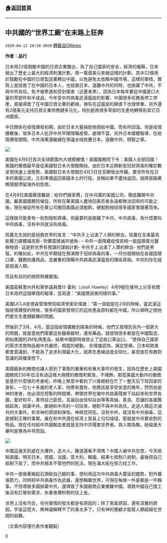 ###  [:house:返回首頁](https://github.com/ourhimalayas/txt)
---

## 中共國的“世界工廠”在末路上狂奔
`2020-04-12 20:58 GM30` [轉載自GNews](https://gnews.org/zh-hant/170729/)

**作者：品行**

日本用22億鼓勵中國的日資企業撤出，為了自己國家的安全，經濟的複蘇，日本做出了歷史上最大的經濟刺激計劃，用一萬億美元來做這樣的計劃，其中22億用於鼓勵在中國的日資製造業轉出中國，以免避免太依賴中國市場，這樣的舉措，實質上是拯救了在中國的日本人，也拯救日本，遠離中共的同時，也拋棄了中共，不與中共為伍，免予被牽連和受到傷害（近墨者黑），因為日本每年要從中國進口大量的零部件和半成品，今年受中共病毒武漢瘟疫的影響，中國很多任務長停工停產，直接導致了在中國日資企業的虧損，損失在這瘟疫的肆虐下也很慘重。另外還有2億美元支持日資企業供應鏈多元化，特別是將很多零部的生產地轉移到其它亞洲國家。

中日關係在疫情爆發初期，由於日本大量捐助物資給中國，而有所回溫。但是疫情擴散後，很多日本人批評中共早期隱瞞疫情，處理不當。另外日本媒體報導，在疫情爆發期間，中共海軍還繼續在爭議水域挑釁日本。遠離中共，明智之舉。

![](https://s3.amazonaws.com/gnews-media-offload/wp-content/uploads/2020/04/12203725/1-111.jpg)

美國在4月6日首次全球範圍內大規模撤僑！美國國務院下令：美國人全部回國！美國的撤僑最早是從美國駐日本大使館開始，由於日本近期新型冠狀病毒的確診數呈現快速上漲態勢，美國駐日本大使館於4月3日在官網發出呼籲，要求所有在日本的美國公民，立刻準備返回美國本土的行程，並稱如果不盡快返回，就將面臨著無限期滯留海外的危險。

在4月8日美國庫德羅說：給你們搬家費，在中共國的美國公司，徹底離開中共國，繼美國國務院催促。所有在華美國人盡快回美否者永遠都無法回來的可能之後，現在催促所有在華公司撤回美國必須脫鉤，硬脫鉤相信很多國家會跟著而來。

這樣做可能會有一些割捨和疼痛，但最要的是脫離了中共，中共病毒，為什麼要叫中共病毒，沒有中共就沒有病毒。

班農先生說的是拯救世界的宣言：“中共手上沾滿了人類的鮮血，班農在全美最具影響力媒體福克斯- 吹響震撼滅共號角- – 中共一面隱藏疫情真相一面囤積賣光醫療物資- 這是對世界有預謀的謀殺計劃- 中共手上沾滿了人類的鮮血- 他們是黑幫。的確如此，中共在早期就在預演關于冠狀病毒的事，一月份就開始在各國囤積口罩，醫務防護用品，並嚴重的隱瞞中共病毒武漢瘟疫的傳染真相。中共的存在就是毀滅人類。

而且有目的的按照時機實施。

美國密蘇里州共和黨參議員喬什‧霍利（Josh Hawley）4月9號在推特上分享有關日本政府這個舉措的報導，並寫道：“美國應該做同樣的事。”

美國UCLA安德森管理學院經濟學家俞偉雄：“第一個就是在2月的時候，當武漢這個疫情爆發的時候，很多的國家發現它的這些產品原料都在中國，所以頓時之間他們產生生產鏈斷鍊的問題。

然後到了3月、4月，當這個疫情擴散到歐美的時候，他們又發現到另外一個更大的問題，就是當他們需要這些醫療器材，還有藥品，就發現很多都是在中國製造，例如美國的3M名牌產品，結果中國那時候禁止了這些口罩出口。 ”使得自己國家的需求求救物品被中共嚴控，相當的被動。 俞偉雄認為，痛定思痛，日本和歐美都會意識到，不能為了追求利潤最大化，就將生產線過度全球化，甚至放在有敵對意識的政權掌控下。

美國最新的撤僑也讓人感到了事態的嚴重和有重大事件的發生，因為在歷史上美國國務院230年從沒有過這樣大規模的撤僑和緊急，不掩飾，那麼美國大動作的撤僑是基於什麼樣的考慮呢。昨晚上無意中看到了川普總統在忙了一整天后下班回家的身影，一位七十多歲的老人家，他應有盡有，他應該是享受安逸的晚年，然而他是神的使者，他必須在短暫的時間裡，帶領世界在被中共病毒殘害下站起來和世界各國，愛好和平，善待自己臣民，言論自由信仰自由等等真誠、善良、忍讓的各國團結起來，拋棄中共，斷絕和中共的一切往來，絕對不與中共為伍，走過人類這次滅共的大事件。祈求神的原諒和保佑，神與您同在。沒有中共，就沒有中共病毒，這是絕對正確的事實。誰在和中共還在經濟上貿易上勾勾噠噠，那就是中共要收割的物品。現在任何給中共國輸血者就是支持中共殘害世界者。與人類為敵。紐倫堡大審判是專為中共而設。

![](https://s3.amazonaws.com/gnews-media-offload/wp-content/uploads/2020/04/12203811/2-80.jpg)

中國這幾天到處在大爆炸，造大火，難道還看不清嗎？中國人被中共忽悠，今天抵制美國，明天日本，德國，法國，意大利，韓國，結果七抵制八抵制，最後把自己抵制下崗了，而中共根本不管他們的死活，現在滿大街在努力找工作。

中共一直做著搬起石頭砸自己腳的事，想利用這次中共病毒大蔓延的趨勢，對外擴張勢力，同時把中共病毒作為武器，還想稱霸世界，可現在每做一件是都是一件糗事。不但導致多國拋棄中共，還導致了多國廠商企業撤離中國。導致中國自己復工後沒有訂單和需求，失業者爆秒勢的往上長。

世界上沒有巧合，任何事情的發生都是有原因的；除了表面原因，還有深層的原因。宇宙這麼大，無神論解釋不了的事太多了。只有神的惠顧才能幫人類超越在世間的劫難。

（文章內容僅代表作者觀點）

0
